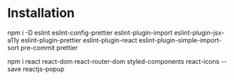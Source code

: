# Installation

npm i -D eslint eslint-config-prettier eslint-plugin-import eslint-plugin-jsx-a11y eslint-plugin-prettier eslint-plugin-react eslint-plugin-simple-import-sort pre-commit prettier

npm i react react-dom react-router-dom styled-components react-icons --save reactjs-popup
